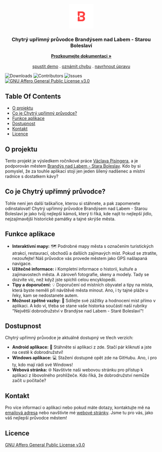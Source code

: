 <br/>
<p align="center">
  <a href="https://github.com/vaclavpi/chupbnlsb">
    <img src="https://github.com/vaclavpi/chupbnlsb/blob/main/assets/img/logo.png?raw=true" alt="Logo" width="80" height="80">
  </a>

  <h3 align="center">Chytrý upřímný průvodce Brandýsem nad Labem - Starou Boleslaví</h3>

  <p align="center">
    <a href="https://github.com/vaclavpi/chupbnlsb"><strong>Prozkoumejte dokumentaci »</strong></a>
    <br/>
    <br/>
    <a href="https://github.com/vaclavpi/chupbnlsb">spustit demo</a>
    .
    <a href="https://github.com/vaclavpi/chupbnlsb/issues">oznámit chybu</a>
    .
    <a href="https://github.com/vaclavpi/chupbnlsb/issues">navrhnout úpravu</a>
  </p>
</p>

![Downloads](https://img.shields.io/github/downloads/vaclavpi/chupbnlsb/total) ![Contributors](https://img.shields.io/github/contributors/vaclavpi/chupbnlsb?color=dark-green) ![Issues](https://img.shields.io/github/issues/vaclavpi/chupbnlsb) [![GNU Affero General Public License v3.0](https://img.shields.io/github/license/vaclavpi/chupbnlsb)](https://www.gnu.org/licenses/agpl-3.0.en.html)

## Table Of Contents

* [O projektu](#O-projektu)
* [Co je Chytrý upřímný průvodce?](#Co-je-Chytrý-upřímný-průvodce?)
* [Funkce aplikace](#Funkce-aplikace)
* [Dostupnost](#Dostupnost)
* [Kontakt](#Kontakt)
* [Licence](#Licence)

## O projektu

Tento projekt je výsledkem ročníkové práce [Václava Pisingera](https://vaclavpi.github.io/), a je podporován městem [Brandýs nad Labem - Stara Boleslav](https://www.brandysko.cz/). Kdo by si pomyslel, že za touhle aplikací stojí jen jeden šílený nadšenec a místní radnice s dostatkem kávy?

## Co je Chytrý upřímný průvodce?

Tohle není jen další taškařice, kterou si stáhnete, a pak zapomenete odinstalovat! Chytrý upřímný průvodce Brandýsem nad Labem - Starou Boleslaví je jako tvůj nejlepší kámoš, který ti říká, kde najít to nejlepší jídlo, nejzajímavější historické památky a tajné skrýše města. 

## Funkce aplikace

- **Interaktivní mapy:** 🗺️ Podrobné mapy města s označením turistických atrakcí, restaurací, obchodů a dalších zajímavých míst. Pokud se ztratíte, nezoufejte! Náš průvodce vás provede městem jako GPS našlapaná navigace.
- **Užitečné informace:** ℹ️ Kompletní informace o historii, kultuře a zajímavostech města. A zároveň fotografie, skeny a modely. Tady se dozvíte víc, než když jste spíchli celou encyklopedii.
- **Tipy a doporučení:** 💡 Doporučení od místních obyvatel a tipy na místa, která byste neměli při návštěvě města minout. Ano, i ty tajné pláže u řeky, kam se nedostanete autem.
- **Možnost zpětné vazby:** 📝 Sdílejte své zážitky a hodnocení míst přímo v aplikaci. A kdo ví, třeba se stane vaše historka součástí naší rubriky "Největší dobrodružství v Brandýse nad Labem - Staré Boleslavi"!

## Dostupnost

Chytrý upřímný průvodce je aktuálně dostupný ve třech verzích:

- **Android aplikace:** 📱 Stáhněte si aplikaci z zde. Stačí pár kliknutí a jste na cestě k dobrodružství!
- **Windows aplikace:** 💻 Stažení dostupné opět zde na GitHubu. Ano, i pro ty, kdo mají rádi své Windows!
- **Webová stránka:** 🌐 Navštivte naši webovou stránku pro přístup k aplikaci z libovolného prohlížeče. Kdo říká, že dobrodružství nemůže začít u počítače?

## Kontakt

Pro více informací o aplikaci nebo pokud máte dotazy, kontaktujte mě na [emailová adresa](mailto:vpi@outlook.cz) nebo navštivte mé [webové stránky](https://vaclavpi.github.io/). Jsme tu pro vás, jako váš nejlepší průvodce městem!

## Licence

[GNU Affero General Public License v3.0](https://www.gnu.org/licenses/agpl-3.0.en.html)

